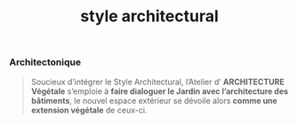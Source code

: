 ﻿---
title: "style architectural"
weight: 2
featured: true
offset: "offset-md-7"
image: "bg-image--bloc-3"
---

### Architectonique

>  Soucieux d’intégrer le Style Architectural, l’Atelier d’ **ARCHITECTURE Végétale** s’emploie à **faire dialoguer le Jardin avec l’architecture des bâtiments**, le nouvel espace extérieur se dévoile alors **comme une extension végétale** de ceux-ci.
